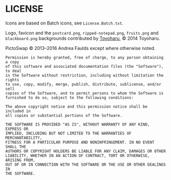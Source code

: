 LICENSE
=======

Icons are based on Batch icons, see `License.Batch.txt`.

Logo, favicon and the `postcard.png`, `ripped-notepad.png`, `fruits.png` and `blackboard.png` backgrounds contributed by [Toyoharu](http://www.reddit.com/r/3DS/comments/2kdcys/pictoswap_updates_i_need_a_logo_and_more_message/cln1z74?context=6), © 2014 Toyoharu.

PictoSwap © 2013–2016 Andrea Faulds except where otherwise noted.

    Permission is hereby granted, free of charge, to any person obtaining a copy
    of this software and associated documentation files (the "Software"), to deal
    in the Software without restriction, including without limitation the rights
    to use, copy, modify, merge, publish, distribute, sublicense, and/or sell
    copies of the Software, and to permit persons to whom the Software is
    furnished to do so, subject to the following conditions:

    The above copyright notice and this permission notice shall be included in
    all copies or substantial portions of the Software.

    THE SOFTWARE IS PROVIDED "AS IS", WITHOUT WARRANTY OF ANY KIND, EXPRESS OR
    IMPLIED, INCLUDING BUT NOT LIMITED TO THE WARRANTIES OF MERCHANTABILITY,
    FITNESS FOR A PARTICULAR PURPOSE AND NONINFRINGEMENT. IN NO EVENT SHALL THE
    AUTHORS OR COPYRIGHT HOLDERS BE LIABLE FOR ANY CLAIM, DAMAGES OR OTHER
    LIABILITY, WHETHER IN AN ACTION OF CONTRACT, TORT OR OTHERWISE, ARISING FROM,
    OUT OF OR IN CONNECTION WITH THE SOFTWARE OR THE USE OR OTHER DEALINGS IN
    THE SOFTWARE.
